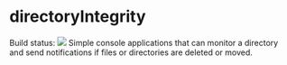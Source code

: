 # directoryIntegrity
Build status: ![](https://sackerud.visualstudio.com/_apis/public/build/definitions/a026b3b8-08d1-4b37-9703-1654a59589e6/2/badge)
Simple console applications that can monitor a directory and send notifications if files or directories are deleted or moved.
